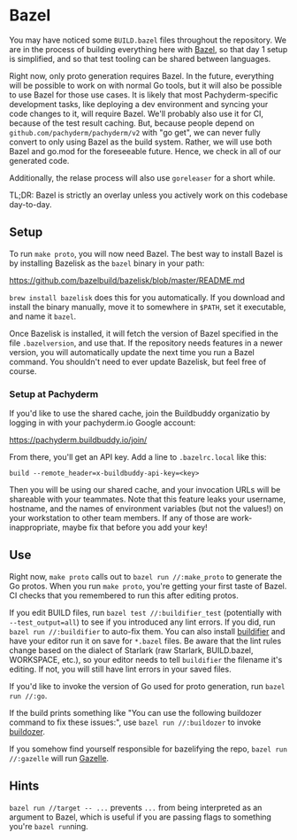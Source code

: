 # Bazel

You may have noticed some `BUILD.bazel` files throughout the repository. We are in the process of
building everything here with [Bazel](https://bazel.build/), so that day 1 setup is simplified, and
so that test tooling can be shared between languages.

Right now, only proto generation requires Bazel. In the future, everything will be possible to work
on with normal Go tools, but it will also be possible to use Bazel for those use cases. It is likely
that most Pachyderm-specific development tasks, like deploying a dev environment and syncing your
code changes to it, will require Bazel. We'll probably also use it for CI, because of the test
result caching. But, because people depend on `github.com/pachyderm/pachyderm/v2` with "go get", we
can never fully convert to only using Bazel as the build system. Rather, we will use both Bazel and
go.mod for the foreseeable future. Hence, we check in all of our generated code.

Additionally, the relase process will also use `goreleaser` for a short while.

TL;DR: Bazel is strictly an overlay unless you actively work on this codebase day-to-day.

## Setup

To run `make proto`, you will now need Bazel. The best way to install Bazel is by installing
Bazelisk as the `bazel` binary in your path:

https://github.com/bazelbuild/bazelisk/blob/master/README.md

`brew install bazelisk` does this for you automatically. If you download and install the binary
manually, move it to somewhere in `$PATH`, set it executable, and name it `bazel`.

Once Bazelisk is installed, it will fetch the version of Bazel specified in the file
`.bazelversion`, and use that. If the repository needs features in a newer version, you will
automatically update the next time you run a Bazel command. You shouldn't need to ever update
Bazelisk, but feel free of course.

### Setup at Pachyderm

If you'd like to use the shared cache, join the Buildbuddy organizatio by logging in with your
pachyderm.io Google account:

https://pachyderm.buildbuddy.io/join/

From there, you'll get an API key. Add a line to `.bazelrc.local` like this:

    build --remote_header=x-buildbuddy-api-key=<key>

Then you will be using our shared cache, and your invocation URLs will be shareable with your
teammates. Note that this feature leaks your username, hostname, and the names of environment
variables (but not the values!) on your workstation to other team members. If any of those are
work-inappropriate, maybe fix that before you add your key!

## Use

Right now, `make proto` calls out to `bazel run //:make_proto` to generate the Go protos. When you
run `make proto`, you're getting your first taste of Bazel. CI checks that you remembered to run
this after editing protos.

If you edit BUILD files, run `bazel test //:buildifier_test` (potentially with `--test_output=all`)
to see if you introduced any lint errors. If you did, run `bazel run //:buildifier` to auto-fix
them. You can also install
[buildifier](https://github.com/bazelbuild/buildtools/blob/master/buildifier/README.md) and have
your editor run it on save for `*.bazel` files. Be aware that the lint rules change based on the
dialect of Starlark (raw Starlark, BUILD.bazel, WORKSPACE, etc.), so your editor needs to tell
`buildifier` the filename it's editing. If not, you will still have lint errors in your saved files.

If you'd like to invoke the version of Go used for proto generation, run `bazel run //:go`.

If the build prints something like "You can use the following buildozer command to fix these
issues:", use `bazel run //:buildozer` to invoke
[buildozer](https://github.com/bazelbuild/buildtools/blob/master/buildozer/README.md).

If you somehow find yourself responsible for bazelifying the repo, `bazel run //:gazelle` will run
[Gazelle](https://github.com/bazelbuild/bazel-gazelle).

## Hints

`bazel run //target -- ...` prevents `...` from being interpreted as an argument to Bazel, which is
useful if you are passing flags to something you're `bazel run`ning.
